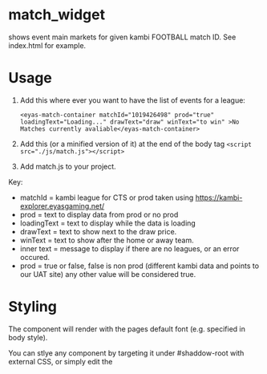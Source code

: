 # match_widget
shows event main markets for given kambi FOOTBALL match ID.
See index.html for example.

# Usage

1. Add this where ever you want to have the list of events for a league:

   ```<eyas-match-container matchId="1019426498" prod="true" loadingText="Loading..." drawText="draw" winText="to win" >No Matches currently avaliable</eyas-match-container>```

2. Add this (or a minified version of it) at the end of the body tag
   ```<script src="./js/match.js"></script>```

3. Add match.js to your project.

Key:

* matchId = kambi league for CTS or prod taken using https://kambi-explorer.eyasgaming.net/
* prod = text to display data from prod or no prod 
* loadingText = text to display while the data is loading
* drawText = text to show next to the draw price.
* winText = text to show after the home or away team.
* inner text = message to display if there are no leagues, or an error occured.
* prod = true or false, false is non prod (different kambi data and points to our UAT site) any other value will be considered true.

# Styling
The component will render with the pages default font (e.g. specified in body style).

You can stlye any component by targeting it under #shaddow-root with external CSS, or simply edit the <style> inside the component source code in league.js

# Limitations
1. This will only work for 1x2 matches.  It wont work for other markets or sports.

# Testing
New merges to main will be deployed to https://wonderful-plant-00df5e403.3.azurestaticapps.net/
